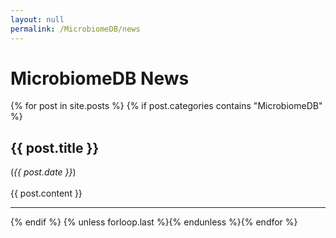```yaml
---
layout: null
permalink: /MicrobiomeDB/news
---
```

<div id="ce-static-content"> 
<h1 id="news">MicrobiomeDB News</h1>
{% for post in site.posts %}
{% if post.categories contains "MicrobiomeDB" %}   
<a name = "{{post.tag}}"></a>
<h2>{{ post.title }}</h2> 
(<i>{{ post.date }}</i>)
<br><br>
{{ post.content  }}
<hr>
{% endif %}
{% unless forloop.last %}{% endunless %}{% endfor %}

</div>
